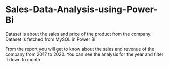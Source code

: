 # Sales-Data-Analysis-using-Power-Bi

Dataset is about the sales and price of the product from the company.
Dataset is fetched from MySQL in Power Bi.

From the report you will get to know about the sales and revenue of the company from 2017 to 2020.
You can see the analysis for the year and filter it down to month.
